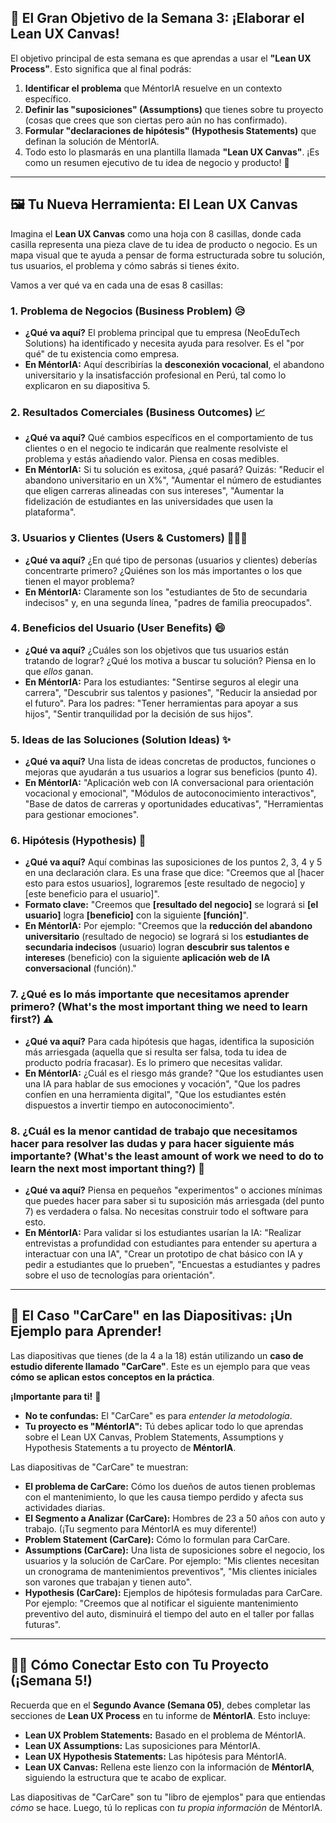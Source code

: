 ## 🎯 El Gran Objetivo de la Semana 3: ¡Elaborar el Lean UX Canvas!

El objetivo principal de esta semana es que aprendas a usar el **"Lean UX Process"**. Esto significa que al final podrás:
1.  **Identificar el problema** que MéntorIA resuelve en un contexto específico.
2.  **Definir las "suposiciones" (Assumptions)** que tienes sobre tu proyecto (cosas que crees que son ciertas pero aún no has confirmado).
3.  **Formular "declaraciones de hipótesis" (Hypothesis Statements)** que definan la solución de MéntorIA.
4.  Todo esto lo plasmarás en una plantilla llamada **"Lean UX Canvas"**. ¡Es como un resumen ejecutivo de tu idea de negocio y producto! 📄

---

## 🖼️ Tu Nueva Herramienta: El Lean UX Canvas

Imagina el **Lean UX Canvas** como una hoja con 8 casillas, donde cada casilla representa una pieza clave de tu idea de producto o negocio. Es un mapa visual que te ayuda a pensar de forma estructurada sobre tu solución, tus usuarios, el problema y cómo sabrás si tienes éxito.

Vamos a ver qué va en cada una de esas 8 casillas:

### **1. Problema de Negocios (Business Problem)** 😥
*   **¿Qué va aquí?** El problema principal que tu empresa (NeoEduTech Solutions) ha identificado y necesita ayuda para resolver. Es el "por qué" de tu existencia como empresa.
*   **En MéntorIA:** Aquí describirías la **desconexión vocacional**, el abandono universitario y la insatisfacción profesional en Perú, tal como lo explicaron en su diapositiva 5.

### **2. Resultados Comerciales (Business Outcomes)** 📈
*   **¿Qué va aquí?** Qué cambios específicos en el comportamiento de tus clientes o en el negocio te indicarán que realmente resolviste el problema y estás añadiendo valor. Piensa en cosas medibles.
*   **En MéntorIA:** Si tu solución es exitosa, ¿qué pasará? Quizás: "Reducir el abandono universitario en un X%", "Aumentar el número de estudiantes que eligen carreras alineadas con sus intereses", "Aumentar la fidelización de estudiantes en las universidades que usen la plataforma".

### **3. Usuarios y Clientes (Users & Customers)** 🧑‍🤝‍🧑
*   **¿Qué va aquí?** ¿En qué tipo de personas (usuarios y clientes) deberías concentrarte primero? ¿Quiénes son los más importantes o los que tienen el mayor problema?
*   **En MéntorIA:** Claramente son los "estudiantes de 5to de secundaria indecisos" y, en una segunda línea, "padres de familia preocupados".

### **4. Beneficios del Usuario (User Benefits)** 😄
*   **¿Qué va aquí?** ¿Cuáles son los objetivos que tus usuarios están tratando de lograr? ¿Qué los motiva a buscar tu solución? Piensa en lo que *ellos* ganan.
*   **En MéntorIA:** Para los estudiantes: "Sentirse seguros al elegir una carrera", "Descubrir sus talentos y pasiones", "Reducir la ansiedad por el futuro". Para los padres: "Tener herramientas para apoyar a sus hijos", "Sentir tranquilidad por la decisión de sus hijos".

### **5. Ideas de las Soluciones (Solution Ideas)** ✨
*   **¿Qué va aquí?** Una lista de ideas concretas de productos, funciones o mejoras que ayudarán a tus usuarios a lograr sus beneficios (punto 4).
*   **En MéntorIA:** "Aplicación web con IA conversacional para orientación vocacional y emocional", "Módulos de autoconocimiento interactivos", "Base de datos de carreras y oportunidades educativas", "Herramientas para gestionar emociones".

### **6. Hipótesis (Hypothesis)** 🤔
*   **¿Qué va aquí?** Aquí combinas las suposiciones de los puntos 2, 3, 4 y 5 en una declaración clara. Es una frase que dice: "Creemos que al [hacer esto para estos usuarios], lograremos [este resultado de negocio] y [este beneficio para el usuario]".
*   **Formato clave:** "Creemos que **[resultado del negocio]** se logrará si **[el usuario]** logra **[beneficio]** con la siguiente **[función]**".
*   **En MéntorIA:** Por ejemplo: "Creemos que la **reducción del abandono universitario** (resultado de negocio) se logrará si los **estudiantes de secundaria indecisos** (usuario) logran **descubrir sus talentos e intereses** (beneficio) con la siguiente **aplicación web de IA conversacional** (función)."

### **7. ¿Qué es lo más importante que necesitamos aprender primero? (What's the most important thing we need to learn first?)** ⚠️
*   **¿Qué va aquí?** Para cada hipótesis que hagas, identifica la suposición más arriesgada (aquella que si resulta ser falsa, toda tu idea de producto podría fracasar). Es lo primero que necesitas validar.
*   **En MéntorIA:** ¿Cuál es el riesgo más grande? "Que los estudiantes usen una IA para hablar de sus emociones y vocación", "Que los padres confíen en una herramienta digital", "Que los estudiantes estén dispuestos a invertir tiempo en autoconocimiento".

### **8. ¿Cuál es la menor cantidad de trabajo que necesitamos hacer para resolver las dudas y para hacer siguiente más importante? (What's the least amount of work we need to do to learn the next most important thing?)** 🧪
*   **¿Qué va aquí?** Piensa en pequeños "experimentos" o acciones mínimas que puedes hacer para saber si tu suposición más arriesgada (del punto 7) es verdadera o falsa. No necesitas construir todo el software para esto.
*   **En MéntorIA:** Para validar si los estudiantes usarían la IA: "Realizar entrevistas a profundidad con estudiantes para entender su apertura a interactuar con una IA", "Crear un prototipo de chat básico con IA y pedir a estudiantes que lo prueben", "Encuestas a estudiantes y padres sobre el uso de tecnologías para orientación".

---

## 🚗 El Caso "CarCare" en las Diapositivas: ¡Un Ejemplo para Aprender!

Las diapositivas que tienes (de la 4 a la 18) están utilizando un **caso de estudio diferente llamado "CarCare"**. Este es un ejemplo para que veas **cómo se aplican estos conceptos en la práctica**.

**¡Importante para ti!** 🚨
*   **No te confundas:** El "CarCare" es para *entender la metodología*.
*   **Tu proyecto es "MéntorIA":** Tú debes aplicar todo lo que aprendas sobre el Lean UX Canvas, Problem Statements, Assumptions y Hypothesis Statements a tu proyecto de **MéntorIA**.

Las diapositivas de "CarCare" te muestran:
*   **El problema de CarCare:** Cómo los dueños de autos tienen problemas con el mantenimiento, lo que les causa tiempo perdido y afecta sus actividades diarias.
*   **El Segmento a Analizar (CarCare):** Hombres de 23 a 50 años con auto y trabajo. (¡Tu segmento para MéntorIA es muy diferente!)
*   **Problem Statement (CarCare):** Cómo lo formulan para CarCare.
*   **Assumptions (CarCare):** Una lista de suposiciones sobre el negocio, los usuarios y la solución de CarCare. Por ejemplo: "Mis clientes necesitan un cronograma de mantenimientos preventivos", "Mis clientes iniciales son varones que trabajan y tienen auto".
*   **Hypothesis (CarCare):** Ejemplos de hipótesis formuladas para CarCare. Por ejemplo: "Creemos que al notificar el siguiente mantenimiento preventivo del auto, disminuirá el tiempo del auto en el taller por fallas futuras".

---

## 👩‍💻 Cómo Conectar Esto con Tu Proyecto (¡Semana 5!)

Recuerda que en el **Segundo Avance (Semana 05)**, debes completar las secciones de **Lean UX Process** en tu informe de **MéntorIA**. Esto incluye:
*   **Lean UX Problem Statements:** Basado en el problema de MéntorIA.
*   **Lean UX Assumptions:** Las suposiciones para MéntorIA.
*   **Lean UX Hypothesis Statements:** Las hipótesis para MéntorIA.
*   **Lean UX Canvas:** Rellena este lienzo con la información de **MéntorIA**, siguiendo la estructura que te acabo de explicar.

Las diapositivas de "CarCare" son tu "libro de ejemplos" para que entiendas *cómo* se hace. Luego, tú lo replicas con *tu propia información* de MéntorIA.

